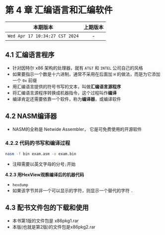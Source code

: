 # 第 4 章 汇编语言和汇编软件

|本期版本|上期版本|
|:---:|:---:|
`Wed Apr 17 10:34:27 CST 2024` | -

## 4.1 汇编语言程序

* 针对因特尔 x86 架构的处理器，就有 `AT&T` 和 `INTEL` 公司自己的风格
* 如果要指示一个数是十六进制，通常不采用在后面加 `H` 的做法，而是为它添加一个 `0x` 前缀
* 用汇编语言提供的符号书写的文本，叫做**汇编语言源程序**
* 将汇编语言源程序转换成机器指令，这个过程叫作**编译**
* 编译肯定还需要依靠一个软件，称为**编译器**，或编译软件

## 4.2 NASM编译器

* NASM的全称是 Netwide Assembler， 它是可免费使用的开源软件


### 4.2.2 代码的书写和编译过程

```bash
nasm -f bin exam.asm -o exam.bin
```

* 注释需要以英文字母的分号`;`开始

**4.2.3 用HexView观察编译后的机器代码**

* `hexdump`
* 如果该字节并非一个可以显示的字符，则显示一个替代的字符 `.`

## 4.3 配书文件包的下载和使用

* 本书第1版的文件包是 x86pkg1.rar
* 本版(也就是第2版)的文件包是x86pkg2.rar